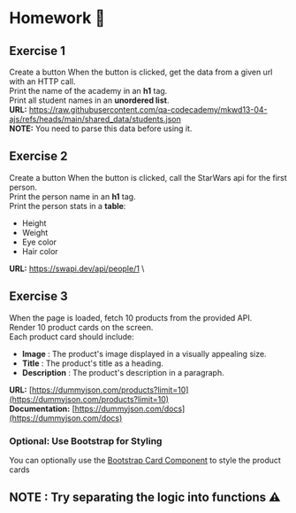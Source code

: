 # Homework 🎉

## Exercise 1

Create a button
When the button is clicked, get the data from a given url with an HTTP call. \
Print the name of the academy in an **h1** tag. \
Print all student names in an **unordered list**. \
**URL:** https://raw.githubusercontent.com/qa-codecademy/mkwd13-04-ajs/refs/heads/main/shared_data/students.json \
**NOTE:** You need to parse this data before using it.

## Exercise 2

Create a button
When the button is clicked, call the StarWars api for the first person. \
Print the person name in an **h1** tag. \
Print the person stats in a **table**:

* Height
* Weight
* Eye color
* Hair color

**URL:** https://swapi.dev/api/people/1 \

## Exercise 3

When the page is loaded, fetch 10 products from the provided API.  
Render 10 product cards on the screen. 
<br>Each product card should include:  
- **Image** : The product's image displayed in a visually appealing size.  
- **Title** : The product's title as a heading.  
- **Description** : The product's description in a paragraph.  

**URL:** [https://dummyjson.com/products?limit=10](https://dummyjson.com/products?limit=10)  
**Documentation:** [https://dummyjson.com/docs](https://dummyjson.com/docs)

### Optional: Use Bootstrap for Styling

You can optionally use the [Bootstrap Card Component](https://getbootstrap.com/docs/5.3/components/card/) to style the product cards



## NOTE : Try separating the logic into functions ⚠️

